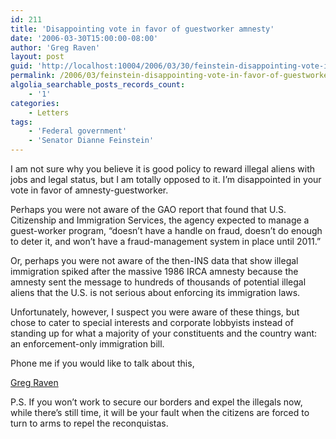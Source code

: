 ```yaml
---
id: 211
title: 'Disappointing vote in favor of guestworker amnesty'
date: '2006-03-30T15:00:00-08:00'
author: 'Greg Raven'
layout: post
guid: 'http://localhost:10004/2006/03/30/feinstein-disappointing-vote-in-favor-of-guestworker-amnesty/'
permalink: /2006/03/feinstein-disappointing-vote-in-favor-of-guestworker-amnesty/
algolia_searchable_posts_records_count:
    - '1'
categories:
    - Letters
tags:
    - 'Federal government'
    - 'Senator Dianne Feinstein'
---
```


I am not sure why you believe it is good policy to reward illegal aliens with jobs and legal status, but I am totally opposed to it. I’m disappointed in your vote in favor of amnesty-guestworker.

Perhaps you were not aware of the GAO report that found that U.S. Citizenship and Immigration Services, the agency expected to manage a guest-worker program, “doesn’t have a handle on fraud, doesn’t do enough to deter it, and won’t have a fraud-management system in place until 2011.”

Or, perhaps you were not aware of the then-INS data that show illegal immigration spiked after the massive 1986 IRCA amnesty because the amnesty sent the message to hundreds of thousands of potential illegal aliens that the U.S. is not serious about enforcing its immigration laws.

Unfortunately, however, I suspect you were aware of these things, but chose to cater to special interests and corporate lobbyists instead of standing up for what a majority of your constituents and the country want: an enforcement-only immigration bill.

Phone me if you would like to talk about this,

[Greg Raven](https://www.gregraven.org/)

P.S. If you won’t work to secure our borders and expel the illegals now, while there’s still time, it will be your fault when the citizens are forced to turn to arms to repel the reconquistas.